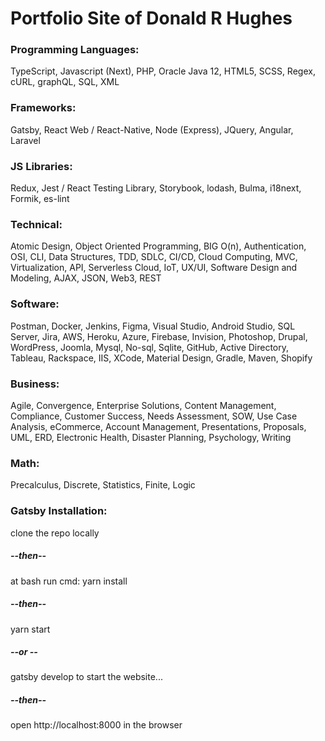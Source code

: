 # Portfolio Site of Donald R Hughes
### Programming Languages: 
TypeScript, Javascript (Next), PHP, Oracle Java 12, HTML5, SCSS, Regex, cURL, graphQL, SQL, XML
### Frameworks: 
Gatsby, React Web / React-Native, Node (Express),  JQuery, Angular, Laravel
### JS Libraries: 
Redux, Jest / React Testing Library, Storybook, lodash, Bulma, i18next, Formik, es-lint
### Technical: 
Atomic Design, Object Oriented Programming, BIG O(n), Authentication, OSI, CLI, Data Structures, TDD, SDLC, CI/CD, Cloud Computing, MVC, Virtualization, API, Serverless Cloud, IoT, UX/UI, Software Design and Modeling, AJAX, JSON, Web3, REST
### Software: 
Postman, Docker, Jenkins, Figma, Visual Studio, Android Studio, SQL Server, Jira, AWS, Heroku, Azure, Firebase, Invision, Photoshop, Drupal, WordPress, Joomla, Mysql, No-sql, Sqlite, GitHub, Active Directory, Tableau, Rackspace, IIS, XCode, Material Design, Gradle, Maven, Shopify
### Business: 
Agile, Convergence, Enterprise Solutions, Content Management,  Compliance, Customer Success, Needs Assessment, SOW, Use Case Analysis, eCommerce, Account Management, Presentations, Proposals, UML, ERD, Electronic Health, Disaster Planning, Psychology, Writing
### Math:  
Precalculus, Discrete, Statistics, Finite, Logic

### Gatsby Installation:
clone the repo locally
##### --then--
at bash run cmd:
yarn install
##### --then--
yarn start 
##### --or --
gatsby develop 
to start the website...
##### --then--
open http://localhost:8000 in the browser
